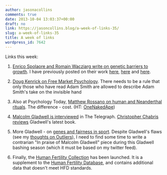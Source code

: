 ```yaml
---
author: jasonacollins
comments: true
date: 2013-10-04 13:03:37+00:00
draft: no
link: https://jasoncollins.blog/a-week-of-links-35/
slug: a-week-of-links-35
title: A week of links
wordpress_id: 7642
---
```


Links this week:



	
  1. [Enrico Spolaore and Romain Wacziarg write on genetic barriers to growth](http://www.voxeu.org/article/long-term-barriers-growth). I have previously posted on their work [here](https://jasoncollins.blog/the-deep-roots-of-economic-development/), [here](https://jasoncollins.blog/the-intergenerational-transmission-of-economic-development/) and [here](https://jasoncollins.blog/genetic-distance-and-economic-development/).

	
  2. [Doug Kenrick on Free Market Psychology](http://www.psychologytoday.com/blog/sex-murder-and-the-meaning-life/201309/cruzonomics-the-problem-free-market-psychology). There needs to be a rule that only those who have read Adam Smith are allowed to describe Adam Smith's take on the invisible hand

	
  3. Also at Psychology Today, [Matthew Rossano on human and Neanderthal rituals](http://www.psychologytoday.com/blog/mortal-rituals/201309/two-caves-two-rituals-two-species). The difference - cost. (HT: [OneNakedApe](https://twitter.com/OneNakedApe))

	
  4. [Malcolm Gladwell is interviewed](http://www.telegraph.co.uk/culture/books/authorinterviews/10335491/Malcolm-Gladwell-interview.html) in The Telegraph. [Christopher Chabris reviews](http://online.wsj.com/article/SB10001424052702304713704579093090254007968.html) Gladwell's latest book.

	
  5. More Gladwell - on [genes and fairness in sport](http://www.newyorker.com/arts/critics/atlarge/2013/09/09/130909crat_atlarge_gladwell?currentPage=all). Despite Gladwell's flaws (see my [thoughts on Outliers](https://jasoncollins.blog/gladwells-outliers/)), I need to find some time to write a contrarian "In praise of Malcolm Gladwell" piece during this Gladwell bashing season (which it must be based on my twitter feed).

	
  6. Finally, the [Human Fertility Collection](http://www.fertilitydata.org/cgi-bin/index.php) has been launched. It is a supplement to the [Human Fertility Database](http://www.humanfertility.org/cgi-bin/main.php), and contains additional data that doesn't meet HFD standards.


